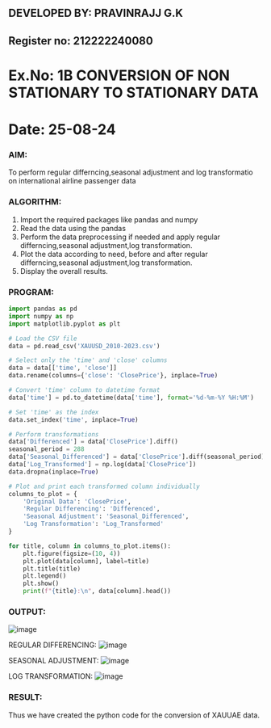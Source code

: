 ## DEVELOPED BY: PRAVINRAJJ G.K
## Register no: 212222240080

# Ex.No: 1B                     CONVERSION OF NON STATIONARY TO STATIONARY DATA
# Date: 25-08-24

### AIM:
To perform regular differncing,seasonal adjustment and log transformatio on international airline passenger data


### ALGORITHM:
1. Import the required packages like pandas and numpy
2. Read the data using the pandas
3. Perform the data preprocessing if needed and apply regular differncing,seasonal adjustment,log transformation.
4. Plot the data according to need, before and after regular differncing,seasonal adjustment,log transformation.
5. Display the overall results.


### PROGRAM:
```py
import pandas as pd
import numpy as np
import matplotlib.pyplot as plt

# Load the CSV file
data = pd.read_csv('XAUUSD_2010-2023.csv')

# Select only the 'time' and 'close' columns
data = data[['time', 'close']]
data.rename(columns={'close': 'ClosePrice'}, inplace=True)

# Convert 'time' column to datetime format
data['time'] = pd.to_datetime(data['time'], format='%d-%m-%Y %H:%M')

# Set 'time' as the index
data.set_index('time', inplace=True)

# Perform transformations
data['Differenced'] = data['ClosePrice'].diff()
seasonal_period = 288
data['Seasonal_Differenced'] = data['ClosePrice'].diff(seasonal_period)
data['Log_Transformed'] = np.log(data['ClosePrice'])
data.dropna(inplace=True)

# Plot and print each transformed column individually
columns_to_plot = {
    'Original Data': 'ClosePrice',
    'Regular Differencing': 'Differenced',
    'Seasonal Adjustment': 'Seasonal_Differenced',
    'Log Transformation': 'Log_Transformed'
}

for title, column in columns_to_plot.items():
    plt.figure(figsize=(10, 4))
    plt.plot(data[column], label=title)
    plt.title(title)
    plt.legend()
    plt.show()
    print(f"{title}:\n", data[column].head())
```


### OUTPUT:
![image](https://github.com/user-attachments/assets/fb93a37e-e76a-4574-a4c8-caa56abf392b)

REGULAR DIFFERENCING:
![image](https://github.com/user-attachments/assets/f538312e-e014-4bd0-9e04-9de54eea02b8)

SEASONAL ADJUSTMENT:
![image](https://github.com/user-attachments/assets/fee64860-a711-4361-832d-52e5eb5f5187)

LOG TRANSFORMATION:
![image](https://github.com/user-attachments/assets/9bbb6c2a-f77f-42ce-884a-925b1365ee96)


### RESULT:
Thus we have created the python code for the conversion of XAUUAE data.
